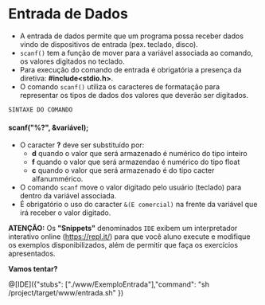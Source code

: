 # Entrada de Dados
+ A entrada de dados permite que um programa possa receber dados vindo de dispositivos de entrada (pex. teclado, disco). 
+ `scanf()` tem a função de mover para a variável associada ao comando, os valores digitados no teclado.
+ Para execução do comando de entrada é obrigatória a presença da diretiva: <strong>#include<stdio.h></strong>. 
+ O comando `scanf()` utiliza os caracteres de formatação para representar os tipos de dados dos valores que deverão ser digitados. <br />
 
`SINTAXE DO COMANDO` <br />
#### **scanf("%?", &variável);**<br />

+ O caracter **?** deve ser substituído por:
  - **d** quando o valor que será armazenado é numérico do tipo inteiro
  - **f** quando o valor que será armazendao é numérico do tipo float
  - **c** quando o valor que será armazenado é do tipo cacter alfanummérico.
+ O comando `scanf` move o valor digitado pelo usuário (teclado) para dentro da variável associada. 
+ É obrigatório o uso do caracter `&(E comercial)` na frente da variável que irá receber o valor digitado.

<strong>ATENÇÃO:</strong> Os <strong>"Snippets"</strong> denominados `IDE` exibem um interpretador interativo online (https://repl.it/) para que você aluno execute e modifique os exemplos disponibilizados, além de permitir que faça os exercícios apresentados.

<strong>Vamos tentar?</strong>

@[IDE]({"stubs": ["./www/ExemploEntrada"],"command": "sh /project/target/www/entrada.sh"
})


